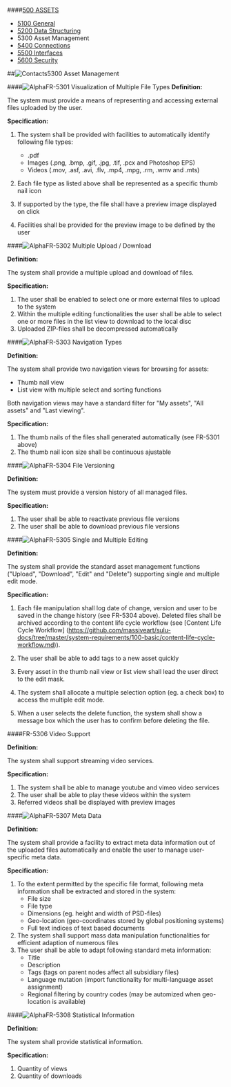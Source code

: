 ####[500 ASSETS](https://github.com/massiveart/sulu-docs/tree/master/system-requirements/500-assets "500 ASSETS")

* [5100 General](https://github.com/massiveart/sulu-docs/tree/master/system-requirements/500-assets/5100_general.md "1100 General")
* [5200 Data Structuring](https://github.com/massiveart/sulu-docs/tree/master/system-requirements/500-assets/5200_data-structuring.md "5200 Meta Information Management")
* 5300 Asset Management
* [5400 Connections](https://github.com/massiveart/sulu-docs/tree/master/system-requirements/500-assets/5400_connections.md "5400 Connections")
* [5500 Interfaces](https://github.com/massiveart/sulu-docs/tree/master/system-requirements/500-assets/5500_interfaces.md "5500 Interfaces")
* [5600 Security](https://github.com/massiveart/sulu-docs/tree/master/system-requirements/500-assets/5600_security.md "5600 Security")

##![Contacts](https://raw.github.com/massiveart/sulu-docs/master/system-requirements/images/assets.png)5300 Asset Management

####![Alpha](https://raw.github.com/massiveart/sulu-docs/master/system-requirements/images/alpha.png)FR-5301 Visualization of Multiple File Types
**Definition:**

The system must provide a means of representing and accessing external files uploaded by the user. 

**Specification:**

1. The system shall be provided with facilities to automatically identify following file types:
	* .pdf
	* Images (.png, .bmp, .gif, .jpg, .tif, .pcx and Photoshop EPS)
	* Videos (.mov, .asf, .avi, .flv, .mp4, .mpg, .rm, .wmv and .mts)
	
1. Each file type as listed above shall be represented as a specific thumb nail icon
1. If supported by the type, the file shall have a preview image displayed on click
1. Facilities shall be provided for the preview image to be defined by the user

####![Alpha](https://raw.github.com/massiveart/sulu-docs/master/system-requirements/images/alpha.png)FR-5302 Multiple Upload / Download

**Definition:**

The system shall provide a multiple upload and download of files.

**Specification:**

1. The user shall be enabled to select one or more external files to upload to the system
1. Within the multiple editing functionalities the user shall be able to select one or more files in the list view to download to the local disc
1. Uploaded ZIP-files shall be decompressed automatically

####![Alpha](https://raw.github.com/massiveart/sulu-docs/master/system-requirements/images/alpha.png)FR-5303 Navigation Types

**Definition:**

The system shall provide two navigation views for browsing for assets:
* Thumb nail view
* List view with multiple select and sorting functions

Both navigation views may have a standard filter for "My assets", "All assets" and "Last viewing". 

**Specification:**

1. The thumb nails of the files shall generated automatically (see FR-5301 above)
1. The thumb nail icon size shall be continuous ajustable 

####![Alpha](https://raw.github.com/massiveart/sulu-docs/master/system-requirements/images/alpha.png)FR-5304 File Versioning

**Definition:**

The system must provide a version history of all managed files. 

**Specification:**

1. The user shall be able to reactivate previous file versions
1. The user shall be able to download previous file versions

####![Alpha](https://raw.github.com/massiveart/sulu-docs/master/system-requirements/images/alpha.png)FR-5305 Single and Multiple Editing

**Definition:**

The system shall provide the standard asset management functions ("Upload", "Download", "Edit" and "Delete") supporting single and multiple edit mode.

**Specification:**

1. Each file manipulation shall log date of change, version and user to be saved in the change history (see FR-5304 above). Deleted files shall be archived according to the content life cycle workflow (see [Content Life Cycle Workflow] (https://github.com/massiveart/sulu-docs/tree/master/system-requirements/100-basic/content-life-cycle-workflow.md)).

1. The user shall be able to add tags to a new asset quickly

1. Every asset in the thumb nail view or list view shall lead the user direct to the edit mask.

1. The system shall allocate a multiple selection option (eg. a check box) to access the multiple edit mode. 

1. When a user selects the delete function, the system shall show a message box which the user has to confirm before deleting the file.

####FR-5306 Video Support

**Definition:**

The system shall support streaming video services.

**Specification:**

1. The system shall be able to manage youtube and vimeo video services
1. The user shall be able to play these videos within the system
1. Referred videos shall be displayed with preview images

####![Alpha](https://raw.github.com/massiveart/sulu-docs/master/system-requirements/images/alpha.png)FR-5307 Meta Data

**Definition:**

The system shall provide a facility to extract meta data information out of the uploaded files automatically and enable the user to manage user-specific meta data.

**Specification:**

1. To the extent permitted by the specific file format, following meta information shall be extracted and stored in the system:
	* File size
	* File type
	* Dimensions (eg. height and width of PSD-files)
	* Geo-location (geo-coordinates stored by global positioning systems)
	* Full text indices of text based documents
1. The system shall support mass data manipulation functionalities for efficient adaption of numerous files
2. The user shall be able to adapt following standard meta information:
	* Title
	* Description
	* Tags (tags on parent nodes affect all subsidiary files)
	* Language mutation (import functionality for multi-language asset assignment)
	* Regional filtering by country codes (may be automized when geo-location is available)


####![Alpha](https://raw.github.com/massiveart/sulu-docs/master/system-requirements/images/alpha.png)FR-5308 Statistical Information

**Definition:**

The system shall provide statistical information.

**Specification:**

1. Quantity of views
1. Quantity of downloads
